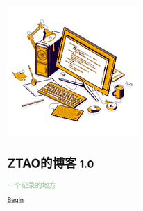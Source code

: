 <!-- _coverpage.md -->


![logo](素材/工作台.png)

# ZTAO的博客 <small>1.0</small>

<font color=#8FBC8F size=3.5 face="">一个记录的地方</font>

<!-- [GitHub](https://github.com/CCZTAO) -->
[Begin](/README.md)